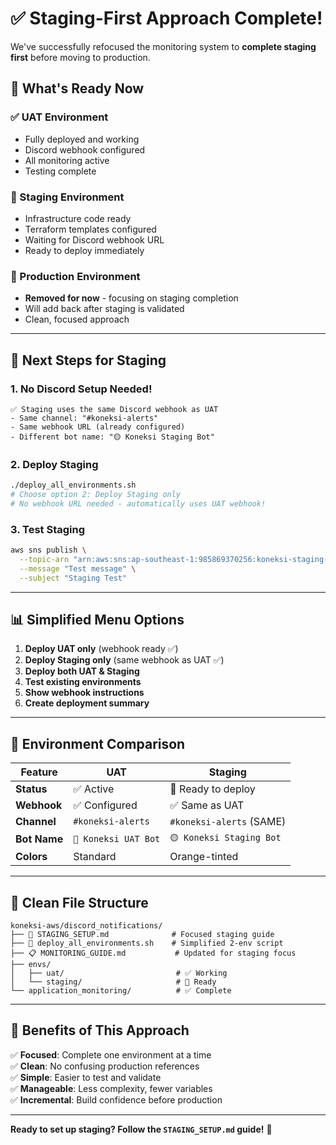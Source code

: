 # ✅ Staging-First Approach Complete!

We've successfully refocused the monitoring system to **complete staging first** before moving to production.

## 🎯 **What's Ready Now**

### **✅ UAT Environment** 
- Fully deployed and working
- Discord webhook configured
- All monitoring active
- Testing complete

### **🔄 Staging Environment**
- Infrastructure code ready
- Terraform templates configured  
- Waiting for Discord webhook URL
- Ready to deploy immediately

### **🚫 Production Environment**
- **Removed for now** - focusing on staging completion
- Will add back after staging is validated
- Clean, focused approach

---

## 🚀 **Next Steps for Staging**

### **1. No Discord Setup Needed!**
```
✅ Staging uses the same Discord webhook as UAT
- Same channel: "#koneksi-alerts"
- Same webhook URL (already configured)
- Different bot name: "🟡 Koneksi Staging Bot"
```

### **2. Deploy Staging**
```bash
./deploy_all_environments.sh
# Choose option 2: Deploy Staging only
# No webhook URL needed - automatically uses UAT webhook!
```

### **3. Test Staging**
```bash
aws sns publish \
  --topic-arn "arn:aws:sns:ap-southeast-1:985869370256:koneksi-staging-staging-discord-notifications" \
  --message "Test message" \
  --subject "Staging Test"
```

---

## 📊 **Simplified Menu Options**

1. **Deploy UAT only** (webhook ready ✅)
2. **Deploy Staging only** (same webhook as UAT ✅)
3. **Deploy both UAT & Staging**
4. **Test existing environments**
5. **Show webhook instructions**
6. **Create deployment summary**

---

## 🎨 **Environment Comparison**

| Feature | UAT | Staging |
|---------|-----|---------|
| **Status** | ✅ Active | 🔄 Ready to deploy |
| **Webhook** | ✅ Configured | ✅ Same as UAT |
| **Channel** | `#koneksi-alerts` | `#koneksi-alerts` (SAME) |
| **Bot Name** | `🔵 Koneksi UAT Bot` | `🟡 Koneksi Staging Bot` |
| **Colors** | Standard | Orange-tinted |

---

## 📁 **Clean File Structure**

```
koneksi-aws/discord_notifications/
├── 🎯 STAGING_SETUP.md              # Focused staging guide
├── 🚀 deploy_all_environments.sh    # Simplified 2-env script
├── 📋 MONITORING_GUIDE.md           # Updated for staging focus
├── envs/
│   ├── uat/                         # ✅ Working
│   └── staging/                     # 🔄 Ready
└── application_monitoring/          # ✅ Complete
```

---

## 🎉 **Benefits of This Approach**

✅ **Focused**: Complete one environment at a time  
✅ **Clean**: No confusing production references  
✅ **Simple**: Easier to test and validate  
✅ **Manageable**: Less complexity, fewer variables  
✅ **Incremental**: Build confidence before production  

---

**Ready to set up staging? Follow the `STAGING_SETUP.md` guide!** 🚀 